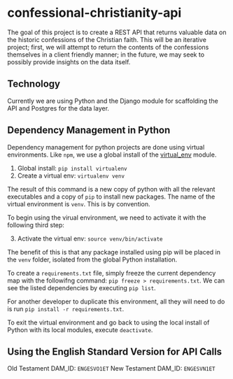 # confessional-christianity-api
The goal of this project is to create a REST API that returns valuable data on the historic confessions of the Christian faith. This will be an iterative project; first, we will attempt to return the contents of the confessions themselves in a client friendly manner; in the future, we may seek to possibly provide insights on the data itself.

## Technology
Currently we are using Python and the Django module for scaffolding the API and Postgres for the data layer.

## Dependency Management in Python
Dependency management for python projects are done using virtual environments. Like `npm`, we use a global install of the [virtual_env](https://docs.python-guide.org/dev/virtualenvs/) module.

1. Global install: `pip install virtualenv`
2. Create a virtual env: `virtualenv venv`

The result of this command is a new copy of python with all the relevant executables and a copy of `pip` to install new packages. The name of the virtual environment is `venv`. This is by convention. 

To begin using the virual environment, we need to activate it with the following third step:

3. Activate the virtual env: `source venv/bin/activate`

The benefit of this is that any package installed using pip will be placed in the `venv` folder, isolated from the global Python installation.

To create a `requirements.txt` file, simply freeze the current dependency map with the followifng command: `pip freeze > requirements.txt`. We can see the listed dependencies by executing `pip list`.

For another developer to duplicate this environment, all they will need to do is run `pip install -r requirements.txt`.

To exit the virtual environment and go back to using the local install of Python with its local modules, execute `deactivate`.

## Using the English Standard Version for API Calls
Old Testament DAM_ID: `ENGESVO1ET`
New Testament DAM_ID: `ENGESVN1ET`
